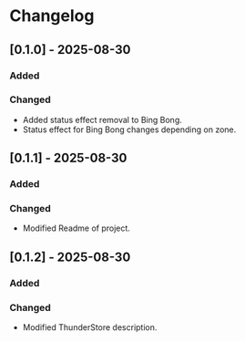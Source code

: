 # Changelog

## [0.1.0] - 2025-08-30

### Added

### Changed 

- Added status effect removal to Bing Bong.
- Status effect for Bing Bong changes depending on zone. 

## [0.1.1] - 2025-08-30

### Added

### Changed 

- Modified Readme of project.

## [0.1.2] - 2025-08-30

### Added

### Changed 

- Modified ThunderStore description.
